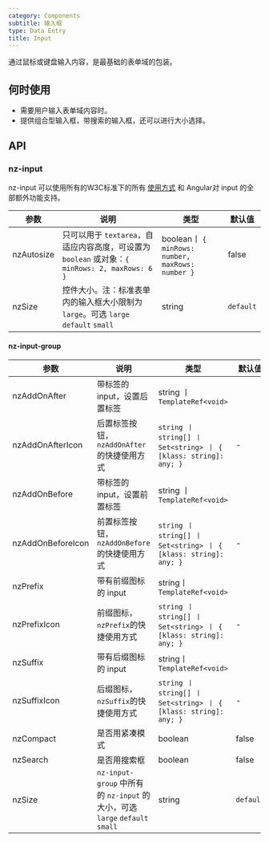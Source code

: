 ```yaml
---
category: Components
subtitle: 输入框
type: Data Entry
title: Input
---
```


通过鼠标或键盘输入内容，是最基础的表单域的包装。

## 何时使用

- 需要用户输入表单域内容时。
- 提供组合型输入框，带搜索的输入框，还可以进行大小选择。

## API

### nz-input

nz-input 可以使用所有的W3C标准下的所有 [使用方式](https://www.w3schools.com/tags/tag_input.asp) 和 Angular对 input 的全部额外功能支持。

| 参数 | 说明 | 类型 | 默认值 |
| --- | --- | --- | --- |
| nzAutosize | 只可以用于 `textarea`，自适应内容高度，可设置为 `boolean` 或对象：`{ minRows: 2, maxRows: 6 }` | boolean丨 `{ minRows: number, maxRows: number }` | false |
| nzSize | 控件大小。注：标准表单内的输入框大小限制为 `large`。可选 `large` `default` `small` | string | `default` |

#### nz-input-group

| 参数 | 说明 | 类型 | 默认值 |
| --- | --- | --- | --- |
| nzAddOnAfter | 带标签的 input，设置后置标签 | string 丨 `TemplateRef<void>` |  |
| nzAddOnAfterIcon | 后置标签按钮，`nzAddOnAfter`的快捷使用方式 | `string 丨 string[] 丨 Set<string> 丨 { [klass: string]: any; }` | - |
| nzAddOnBefore | 带标签的 input，设置前置标签 | string 丨 `TemplateRef<void>` |  |
| nzAddOnBeforeIcon | 前置标签按钮，`nzAddOnBefore`的快捷使用方式 | `string 丨 string[] 丨 Set<string> 丨 { [klass: string]: any; }` | - |
| nzPrefix | 带有前缀图标的 input | string丨 `TemplateRef<void>` |  |
| nzPrefixIcon | 前缀图标，`nzPrefix`的快捷使用方式 | `string 丨 string[] 丨 Set<string> 丨 { [klass: string]: any; }` | - |
| nzSuffix | 带有后缀图标的 input | string丨 `TemplateRef<void>` |  |
| nzSuffixIcon | 后缀图标，`nzSuffix`的快捷使用方式 | `string 丨 string[] 丨 Set<string> 丨 { [klass: string]: any; }` | - |
| nzCompact | 是否用紧凑模式 | boolean | false |
| nzSearch | 是否用搜索框 | boolean | false |
| nzSize | `nz-input-group` 中所有的 `nz-input` 的大小，可选 `large` `default` `small` | string | `default` |
